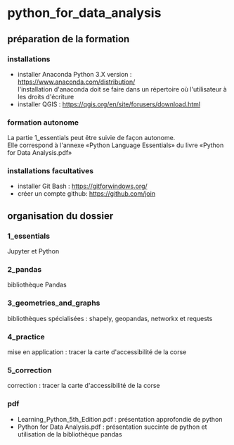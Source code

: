 ﻿# python_for_data_analysis

## préparation de la formation
### installations 
- installer Anaconda Python 3.X version : https://www.anaconda.com/distribution/    
l'installation d'anaconda doit se faire dans un répertoire où l'utilisateur à les droits d'écriture  
- installer QGIS : https://qgis.org/en/site/forusers/download.html  

### formation autonome
La partie 1_essentials peut être suivie de façon autonome.  
Elle correspond à l'annexe «Python Language Essentials» du livre «Python for Data Analysis.pdf»  

### installations facultatives
- installer Git Bash : https://gitforwindows.org/  
- créer un compte github: https://github.com/join

## organisation du dossier

### 1_essentials
Jupyter et Python

### 2_pandas
bibliothèque Pandas

### 3_geometries_and_graphs
bibliothèques spécialisées : shapely, geopandas, networkx et requests

### 4_practice
mise en application : tracer la carte d'accessibilité de la corse

### 5_correction
correction : tracer la carte d'accessibilité de la corse

### pdf
- Learning_Python_5th_Edition.pdf : présentation approfondie de python
- Python for Data Analysis.pdf : présentation succinte de python et utilisation de la bibliothèque pandas